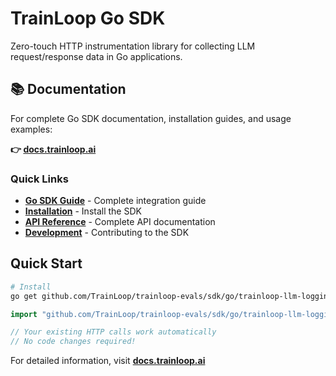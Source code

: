 # TrainLoop Go SDK

Zero-touch HTTP instrumentation library for collecting LLM request/response data in Go applications.

## 📚 Documentation

For complete Go SDK documentation, installation guides, and usage examples:

**👉 [docs.trainloop.ai](https://docs.trainloop.ai)**

### Quick Links
- **[Go SDK Guide](https://docs.trainloop.ai/guides/go-sdk)** - Complete integration guide
- **[Installation](https://docs.trainloop.ai/getting-started/installation)** - Install the SDK
- **[API Reference](https://docs.trainloop.ai/reference/sdk/go)** - Complete API documentation
- **[Development](https://docs.trainloop.ai/development/local-development)** - Contributing to the SDK

## Quick Start

```bash
# Install
go get github.com/TrainLoop/trainloop-evals/sdk/go/trainloop-llm-logging
```

```go
import "github.com/TrainLoop/trainloop-evals/sdk/go/trainloop-llm-logging"

// Your existing HTTP calls work automatically
// No code changes required!
```

For detailed information, visit **[docs.trainloop.ai](https://docs.trainloop.ai)**